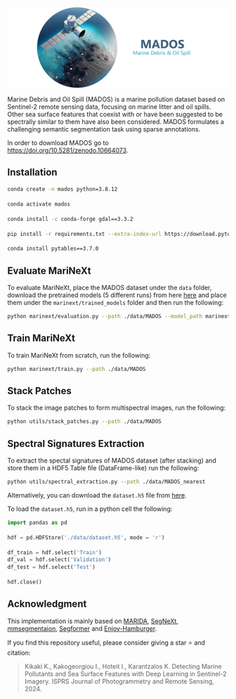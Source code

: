 ![MADOS Logo](./.github/MADOS_LOGO_text.png)


Marine Debris and Oil Spill (MADOS) is a marine pollution dataset based on Sentinel-2 remote sensing data, focusing on marine litter and oil spills. Other sea surface features that coexist with or have been suggested to be spectrally similar to them have also been considered. MADOS formulates a challenging semantic segmentation task using sparse annotations.

 In order to download MADOS go to https://doi.org/10.5281/zenodo.10664073.
 
 ## Installation
 
 ```bash
conda create -n mados python=3.8.12

conda activate mados

conda install -c conda-forge gdal==3.3.2

pip install -r requirements.txt --extra-index-url https://download.pytorch.org/whl/cu113 -f https://download.openmmlab.com/mmcv/dist/cu113/torch1.11/index.html

conda install pytables==3.7.0
```

 ## Evaluate MariNeXt

To evaluate MariNeXt, place the MADOS dataset under the `data` folder, download the pretrained models (5 different runs) from here [here](https://drive.google.com/drive/folders/1VwkFp47TEvRVXHNbucBmmylfZwIUmCWx?usp=drive_link) and place them under the `marinext/trained_models` folder and then run the following:

```bash
python marinext/evaluation.py --path ./data/MADOS --model_path marinext/trained_models/1
```

 ## Train MariNeXt

To train MariNeXt from scratch, run the following:


```bash
python marinext/train.py --path ./data/MADOS
```

 ## Stack Patches

To stack the image patches to form multispectral images, run the following:


```bash
python utils/stack_patches.py --path ./data/MADOS
```

 ## Spectral Signatures Extraction
To extract the spectal signatures of MADOS dataset (after stacking) and store them in a HDF5 Table file (DataFrame-like) run the following:

```bash
python utils/spectral_extraction.py --path ./data/MADOS_nearest
```

Alternatively, you can download the `dataset.h5` file from [here](https://drive.google.com/file/d/1BUIxcm1SLU9sqr8NE2FKJvJJPv2RLyk-/view?usp=sharing).

To load the `dataset.h5`, run in a python cell the following:

```python
import pandas as pd

hdf = pd.HDFStore('./data/dataset.h5', mode = 'r')

df_train = hdf.select('Train')
df_val = hdf.select('Validation')
df_test = hdf.select('Test')

hdf.close()
```


 ## Acknowledgment

This implementation is mainly based on [MARIDA](https://github.com/marine-debris/marine-debris.github.io), [SegNeXt](https://github.com/Visual-Attention-Network/SegNeXt), [mmsegmentaion](https://github.com/open-mmlab/mmsegmentation/tree/v0.24.1), [Segformer](https://github.com/NVlabs/SegFormer) and [Enjoy-Hamburger](https://github.com/Gsunshine/Enjoy-Hamburger).



If you find this repository useful, please consider giving a star :star: and citation:
 > Kikaki K., Kakogeorgiou I., Hoteit I., Karantzalos K. Detecting Marine Pollutants and Sea Surface Features with Deep Learning in Sentinel-2 Imagery. ISPRS Journal of Photogrammetry and Remote Sensing, 2024.
 
